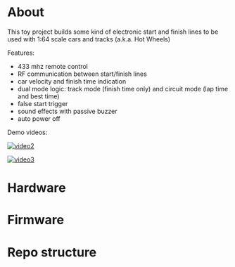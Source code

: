 # About
This toy project builds some kind of electronic start and finish lines to be used with 1:64 scale cars and tracks (a.k.a. Hot Wheels)

Features:
- 433 mhz remote control 
- RF communication between start/finish lines
- car velocity and finish time indication
- dual mode logic: track mode (finish time only) and circuit mode (lap time and best time)
- false start trigger
- sound effects with passive buzzer
- auto power off

Demo videos:

[![video2](https://img.youtube.com/vi/u52nJqy7JgE/0.jpg)](https://www.youtube.com/watch?v=u52nJqy7JgE)

[![video3](https://img.youtube.com/vi/M21zNXTgTHc/0.jpg)](https://www.youtube.com/watch?v=M21zNXTgTHc)

# Hardware

# Firmware

# Repo structure
